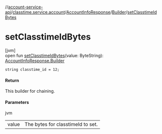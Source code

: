 //[account-service-api](../../../../index.md)/[classtime.service.account](../../index.md)/[AccountInfoResponse](../index.md)/[Builder](index.md)/[setClasstimeIdBytes](set-classtime-id-bytes.md)

# setClasstimeIdBytes

[jvm]\
open fun [setClasstimeIdBytes](set-classtime-id-bytes.md)(value: ByteString): [AccountInfoResponse.Builder](index.md)

`string classtime_id = 12;`

#### Return

This builder for chaining.

#### Parameters

jvm

| | |
|---|---|
| value | The bytes for classtimeId to set. |
